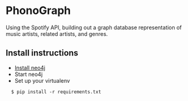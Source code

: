# PhonoGraph

Using the Spotify API, building out a graph database representation of music artists, related artists, and genres.

## Install instructions
* [Install neo4j](http://info.neo4j.com/download-thanks.html?edition=community&flavour=unix&_ga=1.208998033.2060568431.1415201391)
* Start neo4j
* Set up your virtualenv
```
  $ pip install -r requirements.txt
``` 
